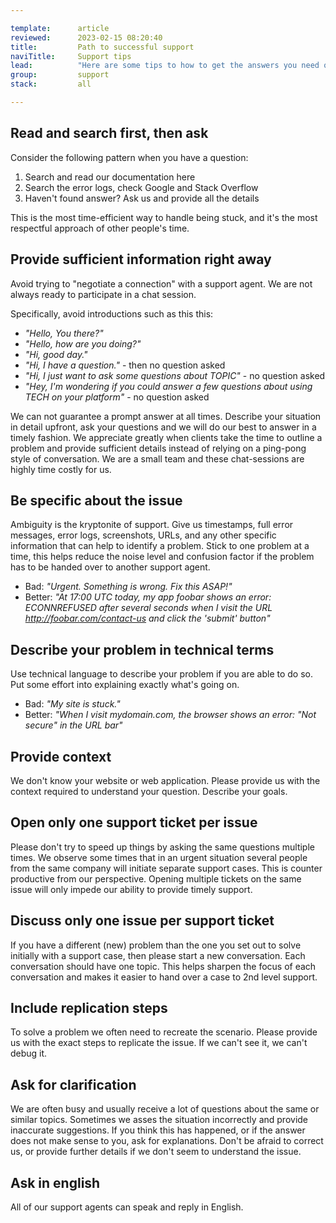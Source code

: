 ```yaml
---

template:      article
reviewed:      2023-02-15 08:20:40
title:         Path to successful support
naviTitle:     Support tips
lead:          "Here are some tips to how to get the answers you need quickly."
group:         support
stack:         all

---
```


## Read and search first, then ask

Consider the following pattern when you have a question:

1. Search and read our documentation here
2. Search the error logs, check Google and Stack Overflow
3. Haven't found answer? Ask us and provide all the details

This is the most time-efficient way to handle being stuck, and it's the most respectful approach of other people's time.

## Provide sufficient information right away

Avoid trying to "negotiate a connection" with a support agent. We are not always ready to participate in a chat session.

Specifically, avoid introductions such as this this:

- _"Hello, You there?"_
- _"Hello, how are you doing?"_
- _"Hi, good day."_
- _"Hi, I have a question."_ - then no question asked
- _"Hi, I just want to ask some questions about TOPIC"_ - no question asked
- _"Hey, I'm wondering if you could answer a few questions about using TECH on your platform"_ - no question asked

We can not guarantee a prompt answer at all times. Describe your situation in detail upfront, ask your questions and we will do our best to answer in a timely fashion. We appreciate greatly when clients take the time to outline a problem and provide sufficient details instead of relying on a ping-pong style of conversation. We are a small team and these chat-sessions are highly time costly for us.

## Be specific about the issue

Ambiguity is the kryptonite of support. Give us timestamps, full error messages, error logs, screenshots, URLs, and any other specific information that can help to identify a problem. Stick to one problem at a time, this helps reduce the noise level and confusion factor if the problem has to be handed over to another support agent.

* Bad: _"Urgent. Something is wrong. Fix this ASAP!"_
* Better: _"At 17:00 UTC today, my app foobar shows an error: ECONNREFUSED after several seconds when I visit the URL http://foobar.com/contact-us and click the 'submit' button"_

## Describe your problem in technical terms

Use technical language to describe your problem if you are able to do so. Put some effort into explaining exactly what's going on.

* Bad: _"My site is stuck."_
* Better: _"When I visit mydomain.com, the browser shows an error: "Not secure" in the URL bar"_

## Provide context

We don't know your website or web application. Please provide us with the context required to understand your question. Describe your goals.

## Open only one support ticket per issue

Please don't try to speed up things by asking the same questions multiple times. We observe some times that in an urgent situation several people from the same company will initiate separate support cases. This is counter productive from our perspective. Opening multiple tickets on the same issue will only impede our ability to provide timely support.

## Discuss only one issue per support ticket

If you have a different (new) problem than the one you set out to solve initially with a support case, then please start a new conversation. Each conversation should have one topic. This helps sharpen the focus of each conversation and makes it easier to hand over a case to 2nd level support.

## Include replication steps

To solve a problem we often need to recreate the scenario. Please provide us with the exact steps to replicate the issue. If we can't see it, we can't debug it.

## Ask for clarification

We are often busy and usually receive a lot of questions about the same or similar topics. Sometimes we asses the situation incorrectly and provide inaccurate suggestions. If you think this has happened, or if the answer does not make sense to you, ask for explanations. Don't be afraid to correct us, or provide further details if we don't seem to understand the issue.

## Ask in english

All of our support agents can speak and reply in English.
